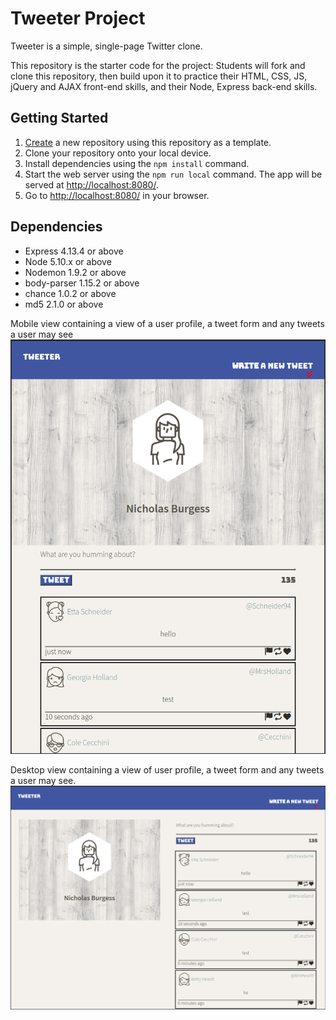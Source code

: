 # Tweeter Project

Tweeter is a simple, single-page Twitter clone.

This repository is the starter code for the project: Students will fork and clone this repository, then build upon it to practice their HTML, CSS, JS, jQuery and AJAX front-end skills, and their Node, Express back-end skills.

## Getting Started

1. [Create](https://docs.github.com/en/repositories/creating-and-managing-repositories/creating-a-repository-from-a-template) a new repository using this repository as a template.
2. Clone your repository onto your local device.
3. Install dependencies using the `npm install` command.
3. Start the web server using the `npm run local` command. The app will be served at <http://localhost:8080/>.
4. Go to <http://localhost:8080/> in your browser.

## Dependencies

- Express 4.13.4 or above
- Node 5.10.x or above
- Nodemon 1.9.2 or above
- body-parser 1.15.2 or above
- chance 1.0.2 or above
- md5 2.1.0 or above


Mobile view containing a view of a user profile, a tweet form and any tweets a user may see
!["Mobile view containing a view of a user profile, a tweet form and any tweets a user may see"](./public/images/mobile.png)

Desktop view containing a view of user profile, a tweet form and any tweets a user may see.
!["Desktop view containing a view of user profile, a tweet form and any tweets a user may see."](./public/images/desktop.png)
